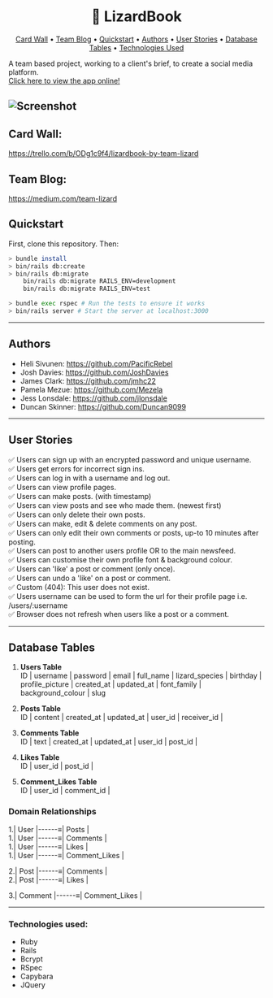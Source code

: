 <h1 align="center">🦎 LizardBook</h1>

<p align="center">
  <a href="#user-content-card-wall">Card Wall</a> •
  <a href="#user-content-team-blog">Team Blog</a> •
  <a href="#user-content-quickstart">Quickstart</a> •
  <a href="#user-content-authors">Authors</a> •
  <a href="#user-content-user-stories">User Stories</a> •
  <a href="#user-content-database-tables">Database Tables</a> •
  <a href="#user-content-technologies-used">Technologies Used</a>
</p>

A team based project, working to a client's brief, to create a social media platform.  
<a href="https://lizardbook.herokuapp.com">Click here to view the app online!</a>

![Screenshot](https://github.com/Mezela/acebook--LizardBook-/blob/master/Screenshot%202019-11-11%20at%2015.22.31.png?raw=true)
------------
## Card Wall:
https://trello.com/b/ODg1c9f4/lizardbook-by-team-lizard

## Team Blog:
https://medium.com/team-lizard

## Quickstart

First, clone this repository. Then:

```bash
> bundle install
> bin/rails db:create
> bin/rails db:migrate
    bin/rails db:migrate RAILS_ENV=development
    bin/rails db:migrate RAILS_ENV=test

> bundle exec rspec # Run the tests to ensure it works
> bin/rails server # Start the server at localhost:3000
```
------
## Authors
- Heli Sivunen: https://github.com/PacificRebel
- Josh Davies: https://github.com/JoshDavies
- James Clark: https://github.com/jmhc22
- Pamela Mezue: https://github.com/Mezela
- Jess Lonsdale: https://github.com/jlonsdale
- Duncan Skinner: https://github.com/Duncan9099
--------
## User Stories

✅ Users can sign up with an encrypted password and unique username.  
✅ Users get errors for incorrect sign ins.    
✅ Users can log in with a username and log out.  
✅ Users can view profile pages.  
✅ Users can make posts. (with timestamp)  
✅ Users can view posts and see who made them. (newest first)  
✅ Users can only delete their own posts.  
✅ Users can make, edit & delete comments on any post.  
✅ Users can only edit their own comments or posts, up-to 10 minutes after posting.  
✅ Users can post to another users profile OR to the main newsfeed.  
✅ Users can customise their own profile font & background colour.  
✅ Users can 'like' a post or comment (only once).  
✅ Users can undo a 'like' on a post or comment.  
✅ Custom (404): This user does not exist.  
✅ Users username can be used to form the url for their profile page i.e. /users/:username  
✅ Browser does not refresh when users like a post or a comment.  

----------
## Database Tables

1. **Users Table**  
ID | username | password | email | full_name | lizard_species | birthday | profile_picture | created_at | updated_at | font_family | background_colour |  slug 

2. **Posts Table**  
ID | content | created_at | updated_at | user_id | receiver_id |

3. **Comments Table**  
ID | text | created_at | updated_at | user_id | post_id |

4. **Likes Table**  
ID | user_id | post_id |

5. **Comment_Likes Table**  
ID | user_id | comment_id |

### Domain Relationships
1.| User |------≡| Posts |  
1.| User |------≡| Comments |  
1.| User |------≡| Likes |  
1.| User |------≡| Comment_Likes |  

2.| Post |------≡| Comments |  
2.| Post |------≡| Likes |

3.| Comment |------≡| Comment_Likes |

----------------
### Technologies used:
- Ruby
- Rails
- Bcrypt
- RSpec
- Capybara
- JQuery
